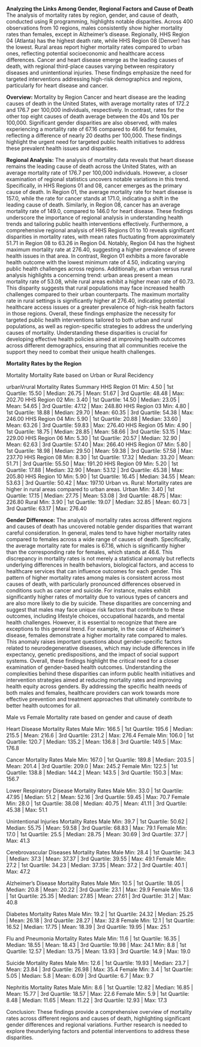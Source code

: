 **Analyzing the Links Among Gender, Regional Factors and Cause of Death**
The analysis of mortality rates by region, gender, and cause of death, conducted using R programming, highlights notable disparities. Across 400 observations from 10 regions, males consistently show higher mortality rates than females, except in Alzheimer’s disease. Regionally, HHS Region 04 (Atlanta) has the highest death rate, while HHS Region 08 (Denver) has the lowest. Rural areas report higher mortality rates compared to urban ones, reflecting potential socioeconomic and healthcare access differences. Cancer and heart disease emerge as the leading causes of death, with regional third-place causes varying between respiratory diseases and unintentional injuries. These findings emphasize the need for targeted interventions addressing high-risk demographics and regions, particularly for heart disease and cancer.


**Overview:**
Mortality by Region
Cancer and heart disease are the leading causes of death in the United States, with average mortality rates of 172.2 and 176.7 per 100,000 individuals, respectively. In contrast, rates for the other top eight causes of death average between the 40s and 10s per 100,000.
Significant gender disparities are also observed, with males experiencing a mortality rate of 67.16 compared to 46.66 for females, reflecting a difference of nearly 20 deaths per 100,000. These findings highlight the urgent need for targeted public health initiatives to address these prevalent health issues and disparities.

**Regional Analysis:**
The analysis of mortality data reveals that heart disease remains the leading cause of death across the United States, with an average mortality rate of 176.7 per 100,000 individuals. However, a closer examination of regional statistics uncovers notable variations in this trend. Specifically, in HHS Regions 01 and 08, cancer emerges as the primary cause of death. In Region 01, the average mortality rate for heart disease is 157.0, while the rate for cancer stands at 171.0, indicating a shift in the leading cause of death. Similarly, in Region 08, cancer has an average mortality rate of 149.0, compared to 146.0 for heart disease. These findings underscore the importance of regional analysis in understanding health trends and tailoring public health interventions effectively.
Furthermore, a comprehensive regional analysis of HHS Regions 01 to 10 reveals significant disparities in mortality rates, with mean rates fluctuating from approximately 51.71 in Region 08 to 63.26 in Region 04. Notably, Region 04 has the highest maximum mortality rate at 276.40, suggesting a higher prevalence of severe health issues in that area. In contrast, Region 01 exhibits a more favorable health outcome with the lowest minimum rate of 4.50, indicating varying public health challenges across regions.
Additionally, an urban versus rural analysis highlights a concerning trend: urban areas present a mean mortality rate of 53.08, while rural areas exhibit a higher mean rate of 60.73. This disparity suggests that rural populations may face increased health challenges compared to their urban counterparts. The maximum mortality rate in rural settings is significantly higher at 276.40, indicating potential healthcare access issues or a greater prevalence of high-risk health factors in those regions.
Overall, these findings emphasize the necessity for targeted public health interventions tailored to both urban and rural populations, as well as region-specific strategies to address the underlying causes of mortality. Understanding these disparities is crucial for developing effective health policies aimed at improving health outcomes across different demographics, ensuring that all communities receive the support they need to combat their unique health challenges.

**Mortality Rates by the Region**

Mortality
Mortality Rate based on Urban or Rural Recidency

 urbanVrural
Mortality Rates Summary
HHS Region 01
Min: 4.50 | 1st Quartile: 15.50 | Median: 26.75 | Mean: 51.67 | 3rd Quartile: 48.48 | Max: 202.70
HHS Region 02
Min: 3.40 | 1st Quartile: 14.50 | Median: 23.05 | Mean: 54.65 | 3rd Quartile: 47.12 | Max: 248.80
HHS Region 03
Min: 4.80 | 1st Quartile: 18.88 | Median: 29.70 | Mean: 60.35 | 3rd Quartile: 54.38 | Max: 246.00
HHS Region 04
Min: 5.90 | 1st Quartile: 20.88 | Median: 33.60 | Mean: 63.26 | 3rd Quartile: 59.83 | Max: 276.40
HHS Region 05
Min: 4.90 | 1st Quartile: 18.75 | Median: 28.85 | Mean: 58.66 | 3rd Quartile: 53.15 | Max: 229.00
HHS Region 06
Min: 5.30 | 1st Quartile: 20.57 | Median: 32.90 | Mean: 62.63 | 3rd Quartile: 57.40 | Max: 266.40
HHS Region 07
Min: 5.80 | 1st Quartile: 18.98 | Median: 29.50 | Mean: 59.38 | 3rd Quartile: 57.58 | Max: 237.70
HHS Region 08
Min: 8.30 | 1st Quartile: 17.32 | Median: 33.20 | Mean: 51.71 | 3rd Quartile: 55.50 | Max: 191.20
HHS Region 09
Min: 5.20 | 1st Quartile: 17.88 | Median: 32.90 | Mean: 53.12 | 3rd Quartile: 45.38 | Max: 205.80
HHS Region 10
Min: 5.90 | 1st Quartile: 16.45 | Median: 34.55 | Mean: 53.63 | 3rd Quartile: 50.42 | Max: 197.10
Urban vs. Rural: Mortality rates are higher in rural areas compared to urban areas.
Urban
Min: 3.40 | 1st Quartile: 17.15 | Median: 27.75 | Mean: 53.08 | 3rd Quartile: 48.75 | Max: 226.80
Rural
Min: 3.90 | 1st Quartile: 19.07 | Median: 32.85 | Mean: 60.73 | 3rd Quartile: 63.17 | Max: 276.40

**Gender Difference:**
The analysis of mortality rates across different regions and causes of death has uncovered notable gender disparities that warrant careful consideration. In general, males tend to have higher mortality rates compared to females across a wide range of causes of death. Specifically, the average mortality rate for males is 67.16, which is significantly higher than the corresponding rate for females, which stands at 46.6. This discrepancy in mortality rates is not merely a statistical anomaly but reflects underlying differences in health behaviors, biological factors, and access to healthcare services that can influence outcomes for each gender.
This pattern of higher mortality rates among males is consistent across most causes of death, with particularly pronounced differences observed in conditions such as cancer and suicide. For instance, males exhibit significantly higher rates of mortality due to various types of cancers and are also more likely to die by suicide. These disparities are concerning and suggest that males may face unique risk factors that contribute to these outcomes, including lifestyle choices, occupational hazards, and mental health challenges.
However, it is essential to recognize that there are exceptions to this general trend. For example, in the case of Alzheimer’s disease, females demonstrate a higher mortality rate compared to males. This anomaly raises important questions about gender-specific factors related to neurodegenerative diseases, which may include differences in life expectancy, genetic predispositions, and the impact of social support systems.
Overall, these findings highlight the critical need for a closer examination of gender-based health outcomes. Understanding the complexities behind these disparities can inform public health initiatives and intervention strategies aimed at reducing mortality rates and improving health equity across genders. By addressing the specific health needs of both males and females, healthcare providers can work towards more effective prevention and treatment approaches that ultimately contribute to better health outcomes for all.

Male vs Female
Mortality rate based on gender and cause of death

Heart Disease Mortality Rates
Male
Min: 166.5 | 1st Quartile: 195.6 | Median: 215.5 | Mean: 216.6 | 3rd Quartile: 231.2 | Max: 276.4
Female
Min: 106.0 | 1st Quartile: 120.7 | Median: 135.2 | Mean: 136.8 | 3rd Quartile: 149.5 | Max: 176.8

Cancer Mortality Rates
Male
Min: 167.0 | 1st Quartile: 189.8 | Median: 203.5 | Mean: 201.4 | 3rd Quartile: 209.0 | Max: 245.2
Female
Min: 122.5 | 1st Quartile: 138.8 | Median: 144.2 | Mean: 143.5 | 3rd Quartile: 150.3 | Max: 156.7

Lower Respiratory Disease Mortality Rates
Male
Min: 33.0 | 1st Quartile: 47.95 | Median: 51.2 | Mean: 52.16 | 3rd Quartile: 59.45 | Max: 70.7
Female
Min: 28.0 | 1st Quartile: 38.08 | Median: 40.75 | Mean: 41.11 | 3rd Quartile: 45.38 | Max: 51.1

Unintentional Injuries Mortality Rates
Male
Min: 39.7 | 1st Quartile: 50.62 | Median: 55.75 | Mean: 59.58 | 3rd Quartile: 68.83 | Max: 79.1
Female
Min: 17.0 | 1st Quartile: 25.5 | Median: 28.75 | Mean: 30.69 | 3rd Quartile: 37.7 | Max: 41.3

Cerebrovascular Diseases Mortality Rates
Male
Min: 28.4 | 1st Quartile: 34.3 | Median: 37.3 | Mean: 37.37 | 3rd Quartile: 39.55 | Max: 49.1
Female
Min: 27.2 | 1st Quartile: 34.23 | Median: 37.35 | Mean: 37.2 | 3rd Quartile: 40.1 | Max: 47.2

Alzheimer’s Disease Mortality Rates
Male
Min: 10.5 | 1st Quartile: 18.05 | Median: 20.8 | Mean: 20.22 | 3rd Quartile: 23.1 | Max: 29.9
Female
Min: 13.6 | 1st Quartile: 25.35 | Median: 27.85 | Mean: 27.61 | 3rd Quartile: 31.2 | Max: 40.8

Diabetes Mortality Rates
Male
Min: 19.2 | 1st Quartile: 24.32 | Median: 25.25 | Mean: 26.18 | 3rd Quartile: 28.27 | Max: 32.8
Female
Min: 12.1 | 1st Quartile: 16.52 | Median: 17.75 | Mean: 18.39 | 3rd Quartile: 19.95 | Max: 25.1

Flu and Pneumonia Mortality Rates
Male
Min: 11.6 | 1st Quartile: 16.35 | Median: 18.55 | Mean: 18.43 | 3rd Quartile: 19.98 | Max: 24.1
Min: 8.8 | 1st Quartile: 12.57 | Median: 13.75 | Mean: 13.93 | 3rd Quartile: 14.9 | Max: 19.0

Suicide Mortality Rates
Male
Min: 12.6 | 1st Quartile: 19.93 | Median: 23.7 | Mean: 23.84 | 3rd Quartile: 26.98 | Max: 35.4
Female
Min: 3.4 | 1st Quartile: 5.05 | Median: 5.8 | Mean: 6.09 | 3rd Quartile: 6.7 | Max: 9.7

Nephritis Mortality Rates
Male
Min: 8.6 | 1st Quartile: 12.82 | Median: 16.85 | Mean: 15.77 | 3rd Quartile: 18.57 | Max: 22.6
Female
Min: 5.9 | 1st Quartile: 8.48 | Median: 11.65 | Mean: 11.22 | 3rd Quartile: 12.93 | Max: 17.3

Conclusion:
These findings provide a comprehensive overview of mortality rates across different regions and causes of death, highlighting significant gender differences and regional variations. Further research is needed to explore theunderlying factors and potential interventions to address these disparities.
